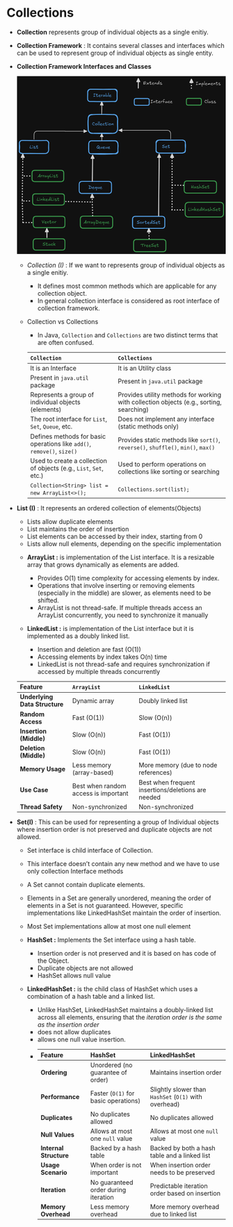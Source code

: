 # Collections

* **Collection** represents group of individual objects as a single enitiy.

* **Collection Framework** : It contains several classes and interfaces which can be used to represent group of individual objects as single entity.

* **Collection Framework Interfaces and Classes**

    ![Logo](CollectionFrameworkClassAndInterface.png)

    - *Collection (I)* : If we want to  represents group of individual objects as a single enitiy.

        - It defines most common methods which are applicable for any collection object.
        - In general collection interface is considered as root interface of collection framework.

    
    - Collection vs Collections
        * In Java, `Collection` and `Collections` are two distinct terms that are often confused.

        | `Collection`                                      | `Collections`                                      |
        |---------------------------------------------------|---------------------------------------------------|
        |It is an Interface                                         |It is an Utility class                                      |
        |Present in `java.util` package                                       |Present in `java.util` package                                      |
        | Represents a group of individual objects (elements) | Provides utility methods for working with collection objects (e.g., sorting, searching) |
        | The root interface for `List`, `Set`, `Queue`, etc. | Does not implement any interface (static methods only) |
        | Defines methods for basic operations like `add()`, `remove()`, `size()` | Provides static methods like `sort()`, `reverse()`, `shuffle()`, `min()`, `max()` |
        | Used to create a collection of objects (e.g., `List`, `Set`, etc.) | Used to perform operations on collections like sorting or searching |
        | `Collection<String> list = new ArrayList<>();`    | `Collections.sort(list);`                         |



* **List (I)** : It represents an ordered collection of elements(Objects)
    - Lists allow duplicate elements 
    - List maintains the order of insertion
    - List elements can be accessed by their index, starting from 0
    - Lists allow null elements, depending on the specific implementation


    * **ArrayList :** is implementation of the List interface. It is a resizable array that grows dynamically as elements are added.
        - Provides O(1) time complexity for accessing elements by index.
        - Operations that involve inserting or removing elements (especially in the middle) are slower, as elements need to be shifted.
        - ArrayList is not thread-safe. If multiple threads access an ArrayList concurrently, you need to synchronize it manually
    
    * **LinkedList :** is implementation of the List interface but it is implemented as a doubly linked list.
        - Insertion and deletion are fast (O(1)) 
        - Accessing elements by index takes O(n) time
        - LinkedList is not thread-safe and requires synchronization if accessed by multiple threads concurrently
        

    | Feature                | `ArrayList`                         | `LinkedList`                        |
    |------------------------|-------------------------------------|-------------------------------------|
    | **Underlying Data Structure** | Dynamic array                         | Doubly linked list                   |
    | **Random Access**       | Fast (O(1))                          | Slow (O(n))                          |
    | **Insertion (Middle)**  | Slow (O(n))                          | Fast (O(1))                          |
    | **Deletion (Middle)**   | Slow (O(n))                          | Fast (O(1))                          |
    | **Memory Usage**        | Less memory (array-based)            | More memory (due to node references) |
    | **Use Case**            | Best when random access is important | Best when frequent insertions/deletions are needed |
    | **Thread Safety**       | Non-synchronized                     | Non-synchronized                     |



* **Set(I)** : This can be used for representing a group of Individual objects where insertion order is not preserved and duplicate objects are not allowed.
    - Set interface is child interface of Collection.
    - This interface doesn’t contain any new method and we have to use only collection Interface methods

    - A Set cannot contain duplicate elements.
    - Elements in a Set are generally unordered, meaning the order of elements in a Set is not guaranteed. However, specific implementations like LinkedHashSet maintain the order of insertion.
    - Most Set implementations allow at most one null element

    - **HashSet :**  Implements the Set interface using a hash table.
        - Insertion order is not preserved and it is based on has code of the Object.
        - Duplicate objects are not allowed
        - HashSet allows null value

    - **LinkedHashSet :** is the child class of HashSet which uses a combination of a hash table and a linked list. 
        - Unlike HashSet, LinkedHashSet maintains a doubly-linked list across all elements, ensuring that the *iteration order is the same as the insertion order*
        - does not allow duplicates
        - allows one null value insertion.
        -   | Feature               | **HashSet**                              | **LinkedHashSet**                           |
            |-----------------------|------------------------------------------|---------------------------------------------|
            | **Ordering**          | Unordered (no guarantee of order)       | Maintains insertion order                   |
            | **Performance**       | Faster (`O(1)` for basic operations)    | Slightly slower than `HashSet` (`O(1)` with overhead) |
            | **Duplicates**        | No duplicates allowed                    | No duplicates allowed                       |
            | **Null Values**       | Allows at most one `null` value         | Allows at most one `null` value            |
            | **Internal Structure**| Backed by a hash table                   | Backed by both a hash table and a linked list |
            | **Usage Scenario**    | When order is not important              | When insertion order needs to be preserved  |
            | **Iteration**         | No guaranteed order during iteration     | Predictable iteration order based on insertion |
            | **Memory Overhead**   | Less memory overhead                     | More memory overhead due to linked list    |




